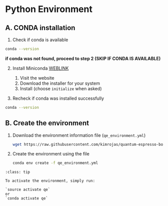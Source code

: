 # Python Environment

## A. CONDA installation

1. Check if conda is available

```bash
conda --version
```

**if conda was not found, proceed to step 2 (SKIP IF CONDA IS AVAILABLE)**

2. Install Miniconda [WEBLINK](https://docs.conda.io/en/latest/miniconda.html)
   1. Visit the website
   2. Download the installer for your system
   3. Install (choose `initialize` when asked)

3. Recheck if conda was installed successfully

```bash
conda --version
```

## B. Create the environment

1. Download the environment information file (`qe_environment.yml`)

   ```bash
   wget https://raw.githubusercontent.com/kimrojas/quantum-espresso-book/master/download/qe_environment.yml
   ```

2. Create the environment using the file

   ```bash
   conda env create -f qe_environment.yml
   ```

```{admonition} Activation?
:class: tip

To activate the environment, simply run:

`source activate qe`
or
`conda activate qe`

```